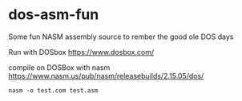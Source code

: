 # dos-asm-fun
Some fun NASM assembly source to rember the good ole DOS days

Run with DOSbox https://www.dosbox.com/

compile on DOSBox with nasm https://www.nasm.us/pub/nasm/releasebuilds/2.15.05/dos/

`nasm -o test.com test.asm`

